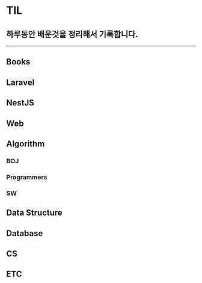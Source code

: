 # TIL

## 하루동안 배운것을 정리해서 기록합니다.

---

## Books

## Laravel

## NestJS

## Web

## Algorithm

### BOJ

### Programmers

### SW

## Data Structure

## Database

## CS

## ETC
